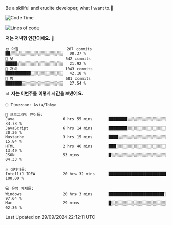 Be a skillful and erudite developer, what I want to.👶

<!--START_SECTION:waka-->
![Code Time](http://img.shields.io/badge/Code%20Time-1%2C300%20hrs%2031%20mins-blue)

![Lines of code](https://img.shields.io/badge/%EC%A0%80%EB%8A%94%20%EC%97%AC%ED%83%9C%EA%B9%8C%EC%A7%80%20-880.5%20thousand%20%EC%A4%84%EC%9D%98%20%EC%BD%94%EB%93%9C%EB%A5%BC%20%EC%9E%91%EC%84%B1%ED%96%88%EC%96%B4%EC%9A%94.-blue)

**저는 저녁형 인간이에요. 🦉** 

```text
🌞 아침                     207 commits         ██░░░░░░░░░░░░░░░░░░░░░░░   08.37 % 
🌆 낮　                     542 commits         █████░░░░░░░░░░░░░░░░░░░░   21.92 % 
🌃 저녁                     1043 commits        ███████████░░░░░░░░░░░░░░   42.18 % 
🌙 밤　                     681 commits         ███████░░░░░░░░░░░░░░░░░░   27.54 % 
```


📊 **저는 이번주를 이렇게 시간을 보냈어요.** 

```text
🕑︎ Timezone: Asia/Tokyo

💬 프로그래밍 언어들: 
Java                     6 hrs 55 mins       ████████░░░░░░░░░░░░░░░░░   33.73 % 
JavaScript               6 hrs 14 mins       ████████░░░░░░░░░░░░░░░░░   30.36 % 
Mustache                 3 hrs 15 mins       ████░░░░░░░░░░░░░░░░░░░░░   15.84 % 
HTML                     2 hrs 46 mins       ███░░░░░░░░░░░░░░░░░░░░░░   13.49 % 
JSON                     53 mins             █░░░░░░░░░░░░░░░░░░░░░░░░   04.33 % 

🔥 에디터들: 
IntelliJ IDEA            20 hrs 32 mins      █████████████████████████   100.00 % 

💻 운영 체제들: 
Windows                  20 hrs 3 mins       ████████████████████████░   97.64 % 
Mac                      29 mins             █░░░░░░░░░░░░░░░░░░░░░░░░   02.36 % 
```


 Last Updated on 29/09/2024 22:12:11 UTC
<!--END_SECTION:waka-->
